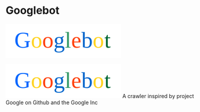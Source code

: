 Googlebot
=========

![Googlebot](https://raw.githubusercontent.com/csrgxtu/Googlebot/master/data/Googlebot-Logo.png)

<img src="https://raw.githubusercontent.com/csrgxtu/Googlebot/master/data/Googlebot-Logo.png" alt="Googlebot Logo"/>
A crawler inspired by project Google on Github and the Google Inc

